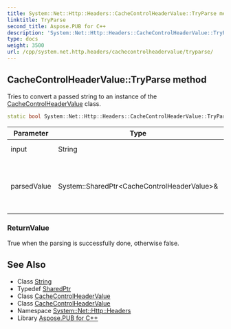 ```yaml
---
title: System::Net::Http::Headers::CacheControlHeaderValue::TryParse method
linktitle: TryParse
second_title: Aspose.PUB for C++
description: 'System::Net::Http::Headers::CacheControlHeaderValue::TryParse method. Tries to convert a passed string to an instance of the CacheControlHeaderValue class in C++.'
type: docs
weight: 3500
url: /cpp/system.net.http.headers/cachecontrolheadervalue/tryparse/
---
```

## CacheControlHeaderValue::TryParse method


Tries to convert a passed string to an instance of the [CacheControlHeaderValue](../) class.

```cpp
static bool System::Net::Http::Headers::CacheControlHeaderValue::TryParse(String input, System::SharedPtr<CacheControlHeaderValue> &parsedValue)
```


| Parameter | Type | Description |
| --- | --- | --- |
| input | String | A string to parse. |
| parsedValue | System::SharedPtr\<CacheControlHeaderValue\>\& | An instance where a parsed object will be assigned. |

### ReturnValue

True when the parsing is successfully done, otherwise false.

## See Also

* Class [String](../../../system/string/)
* Typedef [SharedPtr](../../../system/sharedptr/)
* Class [CacheControlHeaderValue](../)
* Class [CacheControlHeaderValue](../)
* Namespace [System::Net::Http::Headers](../../)
* Library [Aspose.PUB for C++](../../../)
